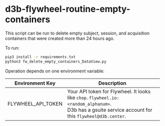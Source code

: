 # d3b-flywheel-routine-empty-containers

This script can be run to delete empty subject, session, and acquisition containers that were created more than 24 hours ago.

To run:

```bash
pip3 install -r requirements.txt
python3 fw_delete_empty_containers_DataView.py
```

Operation depends on one environment variable:

| Environment Key | Description |
|-----------------|-------------|
| FLYWHEEL_API_TOKEN | Your API token for Flywheel. It looks like `chop.flywheel.io:<random_alphanum>`.<br> D3b has a gsuite service account for this `flywheel@d3b.center`. |
